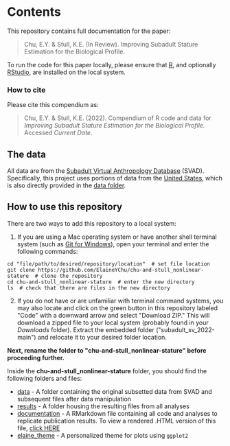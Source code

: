 # Contents

This repository contains full documentation for the paper:
> Chu, E.Y. & Stull, K.E. (In Review). Improving Subadult Stature Estimation for the Biological Profile.

To run the code for this paper locally, please ensure that [R](https://cran.r-project.org/), and optionally [RStudio](https://www.rstudio.com/), are installed on the local system. 

### How to cite
Please cite this compendium as:
> Chu, E.Y. & Stull, K.E. (2022). Compendium of R code and data for *Improving Subadult Stature Estimation for the Biological Profile.* Accessed *Current Date*.

## The data
All data are from the [Subadult Virtual Anthropology Database](https://zenodo.org/communities/svad) (SVAD). Specifically, this project uses portions of data from the [United States](https://zenodo.org/record/5193208#.YmWLkdrMLao), which is also directly provided in the [data folder](data).

## How to use this repository
There are two ways to add this repository to a local system:  

1. If you are using a Mac operating system or have another shell terminal system (such as [Git for Windows](https://gitforwindows.org/)), open your terminal and enter the following commands:
  
  ```console
cd "file/path/to/desired/repository/location"  # set file location 
git clone https://github.com/ElaineYChu/chu-and-stull_nonlinear-stature  # clone the repository
cd chu-and-stull_nonlinear-stature  # enter the new directory
ls  # check that there are files in the new directory
```

2. If you do not have or are unfamiliar with terminal command systems, you may also locate and click on the green button in this repository labeled "Code" with a downward arrow and select "Download ZIP." This will download a zipped file to your local system (probably found in your *Downloads* folder). Extract the embedded folder ("subadult_sv_2022-main") and relocate it to your desired folder location. 

**Next, rename the folder to "chu-and-stull_nonlinear-stature" before proceeding further.**  

Inside the **chu-and-stull_nonlinear-stature** folder, you should find the following folders and files:  

* [data](data) - A folder containing the original subsetted data from SVAD and subsequent files after data manipulation  
* [results](results) - A folder housing the resulting files from all analyses  
* [documentation](documentation.Rmd) - A RMarkdown file containing all code and analyses to replicate publication results. To view a rendered .HTML version of this file, [click HERE](https://rpubs.com/elainechu/chu-and-stull_nonlinear-stature)  
* [elaine_theme](elaine_theme.R) - A personalized theme for plots using `ggplot2`  












